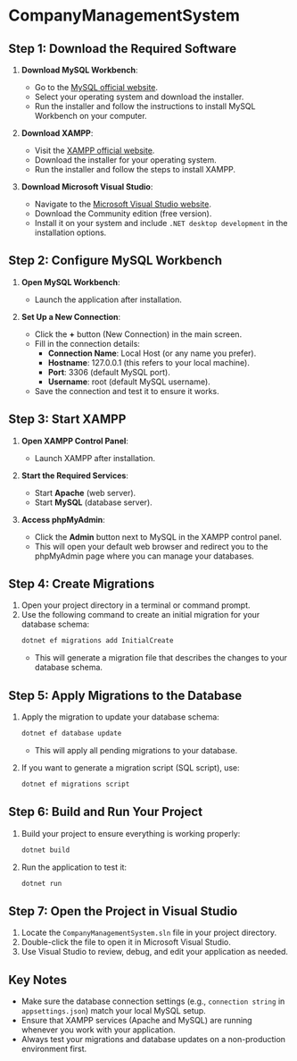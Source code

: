 # CompanyManagementSystem

## **Step 1: Download the Required Software**
1. **Download MySQL Workbench**:
   - Go to the [MySQL official website](https://dev.mysql.com/downloads/workbench/).
   - Select your operating system and download the installer.
   - Run the installer and follow the instructions to install MySQL Workbench on your computer.

2. **Download XAMPP**:
   - Visit the [XAMPP official website](https://www.apachefriends.org/index.html).
   - Download the installer for your operating system.
   - Run the installer and follow the steps to install XAMPP.

3. **Download Microsoft Visual Studio**:
   - Navigate to the [Microsoft Visual Studio website](https://visualstudio.microsoft.com/).
   - Download the Community edition (free version).
   - Install it on your system and include `.NET desktop development` in the installation options.

## **Step 2: Configure MySQL Workbench**
1. **Open MySQL Workbench**:
   - Launch the application after installation.

2. **Set Up a New Connection**:
   - Click the **+** button (New Connection) in the main screen.
   - Fill in the connection details:
     - **Connection Name**: Local Host (or any name you prefer).
     - **Hostname**: 127.0.0.1 (this refers to your local machine).
     - **Port**: 3306 (default MySQL port).
     - **Username**: root (default MySQL username).
   - Save the connection and test it to ensure it works.

## **Step 3: Start XAMPP**
1. **Open XAMPP Control Panel**:
   - Launch XAMPP after installation.

2. **Start the Required Services**:
   - Start **Apache** (web server).
   - Start **MySQL** (database server).

3. **Access phpMyAdmin**:
   - Click the **Admin** button next to MySQL in the XAMPP control panel.
   - This will open your default web browser and redirect you to the phpMyAdmin page where you can manage your databases.

## **Step 4: Create Migrations**
1. Open your project directory in a terminal or command prompt.
2. Use the following command to create an initial migration for your database schema:
   ```bash
   dotnet ef migrations add InitialCreate
   ```
   - This will generate a migration file that describes the changes to your database schema.

## **Step 5: Apply Migrations to the Database**
1. Apply the migration to update your database schema:
   ```bash
   dotnet ef database update
   ```
   - This will apply all pending migrations to your database.

2. If you want to generate a migration script (SQL script), use:
   ```bash
   dotnet ef migrations script
   ```

## **Step 6: Build and Run Your Project**
1. Build your project to ensure everything is working properly:
   ```bash
   dotnet build
   ```

2. Run the application to test it:
   ```bash
   dotnet run
   ```

## **Step 7: Open the Project in Visual Studio**
1. Locate the `CompanyManagementSystem.sln` file in your project directory.
2. Double-click the file to open it in Microsoft Visual Studio.
3. Use Visual Studio to review, debug, and edit your application as needed.

## **Key Notes**
- Make sure the database connection settings (e.g., `connection string` in `appsettings.json`) match your local MySQL setup.
- Ensure that XAMPP services (Apache and MySQL) are running whenever you work with your application.
- Always test your migrations and database updates on a non-production environment first.
